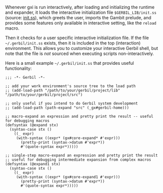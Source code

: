Whenever gxi is run interactively, after loading and initializing the runtime and expander, it loads the interactive initialization file `$GERBIL_LIB/init.ss` (source: [init.ss](/vyzo/gerbil/blob/master/src/gerbil/interactive/init.ss)), which greets the user, imports the Gambit prelude, and provides some features only available in interactive setting, like the `reload` macro.

Then it checks for a user specific interactive initialization file. If the file `~/.gerbil/init.ss` exists, then it is included in the top (interaction) environment. This allows you to customize your interactive Gerbil shell, but note that the file is _not_ sourced when executing scripts non-interactively.

Here is a small example `~/.gerbil/init.ss` that provides useful functionality:
```
;;; -*- Gerbil -*-

;; add your work environment's source tree to the load path
;; (add-load-path "/path/to/your/gerbil/project/lib" "/path/to/your/gerbil/project/src")

;; only useful if you intend to do Gerbil system development
;; (add-load-path (path-expand "src" (_gx#gerbil-home)))

;; macro-expand an expression and pretty print the result -- useful for debugging macros
(defsyntax (@expand stx)
  (syntax-case stx ()
    ((_ expr)
     (with-syntax ((expr* (gx#core-expand* #'expr)))
       (pretty-print (syntax->datum #'expr*))
       #'(quote-syntax expr*)))))

;; single-step macro-expand an expression and pretty print the result
;; useful for debugging intermediate expansion from complex macros
(defsyntax (@expand1 stx)
  (syntax-case stx ()
    ((_ expr)
     (with-syntax ((expr* (gx#core-expand1 #'expr)))
       (pretty-print (syntax->datum #'expr*))
       #'(quote-syntax expr*)))))
```